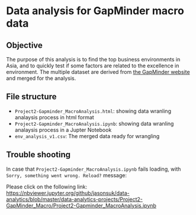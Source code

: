 # Data analysis for GapMinder macro data


## Objective
The purpose of this analysis is to find the top business environments in Asia, and to quickly test if some factors are related to the excellence in environment.
The multiple dataset are derived from [the GapMinder website](gapminder.org) and merged for the analysis.

## File structure
- `Project2-Gapminder_MacroAnalysis.html`: showing data wranling analaysis process in html format
- `Project2-Gapminder_MacroAnalysis.ipynb`: showing data wranling analaysis process in a Jupter Notebook 
- `env_analysis_v1.csv`: The merged data ready for wrangling
 
## Trouble shooting 

In case that `Project2-Gapminder_MacroAnalysis.ipynb` fails loading, with `Sorry, something went wrong. Reload?` message:

Please click on the following link: https://nbviewer.jupyter.org/github/jasonsuk/data-analytics/blob/master/data-analytics-projects/Project2-GapMinder_Macro/Project2-Gapminder_MacroAnalysis.ipynb
